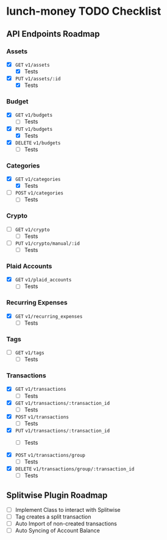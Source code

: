 # lunch-money TODO Checklist

## API Endpoints Roadmap

### Assets

- [x] `GET` `v1/assets`
    - [x] Tests
- [x] `PUT` `v1/assets/:id`
    - [x] Tests

### Budget

- [x] `GET` `v1/budgets`
    - [ ] Tests
- [x] `PUT` `v1/budgets`
    - [x] Tests
- [x] `DELETE` `v1/budgets`
    - [ ] Tests

### Categories

- [x] `GET` `v1/categories`
    - [x] Tests
- [ ] `POST` `v1/categories`
    - [ ] Tests

### Crypto

- [ ] `GET` `v1/crypto`
    - [ ] Tests
- [ ] `PUT` `v1/crypto/manual/:id`
    - [ ] Tests

### Plaid Accounts

- [x] `GET` `v1/plaid_accounts`
    - [ ] Tests

### Recurring Expenses

- [x] `GET` `v1/recurring_expenses`
    - [ ] Tests

### Tags

- [ ] `GET` `v1/tags`
    - [ ] Tests

### Transactions

- [x] `GET` `v1/transactions`
    - [ ] Tests
- [x] `GET` `v1/transactions/:transaction_id`
    - [ ] Tests
- [x] `POST` `v1/transactions`
    - [ ] Tests
- [x] `PUT` `v1/transactions/:transaction_id`
    - [ ] Tests


- [x] `POST` `v1/transactions/group`
    - [ ] Tests
- [x] `DELETE` `v1/transactions/group/:transaction_id`
    - [ ] Tests

## Splitwise Plugin Roadmap

- [ ] Implement Class to interact with Splitwise
- [ ] Tag creates a split transaction
- [ ] Auto Import of non-created transactions
- [ ] Auto Syncing of Account Balance

